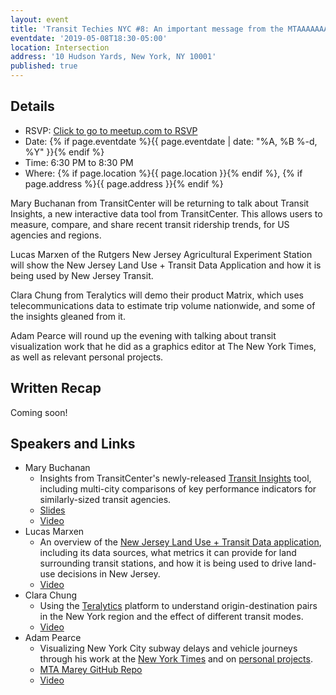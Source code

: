 ```yaml
---
layout: event
title: 'Transit Techies NYC #8: An important message from the MTAAAAAAAight'
eventdate: '2019-05-08T18:30-05:00'
location: Intersection
address: '10 Hudson Yards, New York, NY 10001'
published: true
---
```


## Details

- RSVP: [Click to go to meetup.com to RSVP](https://www.meetup.com/Transit-Techies-NYC/events/260083847/)
- Date: {% if page.eventdate %}{{ page.eventdate | date: "%A, %B %-d, %Y" }}{% endif %}
- Time: 6:30 PM to 8:30 PM
- Where: {% if page.location %}{{ page.location }}{% endif %}, {% if page.address %}{{ page.address }}{% endif %}

Mary Buchanan from TransitCenter will be returning to talk about Transit Insights, a new interactive data tool from TransitCenter. This allows users to measure, compare, and share recent transit ridership trends, for US agencies and regions.

Lucas Marxen of the Rutgers New Jersey Agricultural Experiment Station will show the New Jersey Land Use + Transit Data Application and how it is being used by New Jersey Transit.

Clara Chung from Teralytics will demo their product Matrix, which uses telecommunications data to estimate trip volume nationwide, and some of the insights gleaned from it.

Adam Pearce will round up the evening with talking about transit visualization work that he did as a graphics editor at The New York Times, as well as relevant personal projects.

## Written Recap

Coming soon!

## Speakers and Links

- Mary Buchanan
  - Insights from TransitCenter's newly-released [Transit Insights](http://insights.transitcenter.org/) tool, including multi-city comparisons of key performance indicators for similarly-sized transit agencies.
  - [Slides](/presentations/2019-05-08_Buchanan_TransitInsights.pdf)
  - [Video](https://www.youtube.com/watch?v=EvjgMr46LTY)
- Lucas Marxen
  - An overview of the [New Jersey Land Use + Transit Data application](http://www.njlutrans.org/), including its data sources, what metrics it can provide for land surrounding transit stations, and how it is being used to drive land-use decisions in New Jersey.
  - [Video](https://www.youtube.com/watch?v=Bz1tKC6sS_U)
- Clara Chung
  - Using the [Teralytics](https://www.teralytics.net/) platform to understand origin-destination pairs in the New York region and the effect of different transit modes.
  - [Video](https://www.youtube.com/watch?v=9eVv2B9hO4g)
- Adam Pearce
  - Visualizing New York City subway delays and vehicle journeys through his work at the [New York Times](https://www.nytimes.com/interactive/2018/05/09/nyregion/subway-crisis-mta-decisions-signals-rules.html) and on [personal projects](https://roadtolarissa.com/mta-marey/).
  - [MTA Marey GitHub Repo](https://github.com/1wheel/stringline-status)
  - [Video](https://www.youtube.com/watch?v=V6U2Kvw8FaU)
